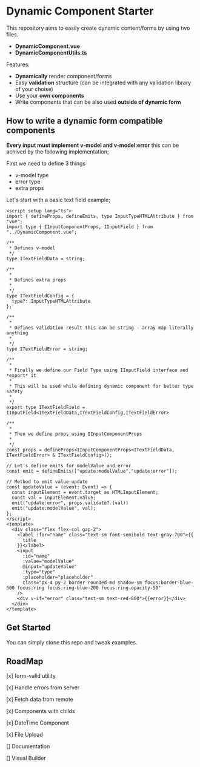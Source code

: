 # Dynamic Component Starter

This repository aims to easily create dynamic content/forms by using two files.

-  **DynamicComponent.vue** 
-  **DynamicComponentUtils.ts**

Features:

- **Dynamically** render component/forms
- Easy **validation** structure (can be integrated with any validation library of your choise)
- Use your **own components**
- Write components that can be also used **outside of dynamic form**

## How to write a dynamic form compatible components

**Every input must implement v-model and v-model:error** this can be achived by the following implementation;

First we need to define 3 things
- v-model type
- error type
- extra props


Let's start with a basic text field example;

```vue
<script setup lang="ts">
import { defineProps, defineEmits, type InputTypeHTMLAttribute } from "vue";
import type { IInputComponentProps, IInputField } from "../DynamicComponent.vue";

/**
 * Defines v-model
 */
type ITextFieldData = string;

/**
 * 
 * Defines extra props
 * 
 */
type ITextFieldConfig = {
  type?: InputTypeHTMLAttribute
};

/**
 * 
 * Defines validation result this can be string - array map literally anything
 * 
 */
type ITextFieldError = string;

/**
 *
 * Finally we define our Field Type using IInputField interface and *export* it 
 * 
 * This will be used while defining dynamic component for better type safety
 * 
 */
export type ITextFieldField = IInputField<ITextFieldData,ITextFieldConfig,ITextFieldError>

/**
 * 
 * Then we define props using IInputComponentProps
 * 
 */
const props = defineProps<IInputComponentProps<ITextFieldData, ITextFieldError> & ITextFieldConfig>();

// Let's define emits for modelValue and error
const emit = defineEmits(["update:modelValue","update:error"]);

// Method to emit value update
const updateValue = (event: Event) => {
  const inputElement = event.target as HTMLInputElement;
  const val = inputElement.value;
  emit("update:error", props.validate?.(val))
  emit("update:modelValue", val);
};
</script>
<template>
  <div class="flex flex-col gap-2">
    <label :for="name" class="text-sm font-semibold text-gray-700">{{
      title
    }}</label>
    <input
      :id="name"
      :value="modelValue"
      @input="updateValue"
      :type="type"
      :placeholder="placeholder"
      class="px-4 py-2 border rounded-md shadow-sm focus:border-blue-500 focus:ring focus:ring-blue-200 focus:ring-opacity-50"
    />
    <div v-if="error" class="text-sm text-red-800">{{error}}</div>
  </div>
</template>
```


## Get Started

You can simply clone this repo and tweak examples.

## RoadMap

[x] form-valid utility

[x] Handle errors from server

[x] Fetch data from remote

[x] Components with childs

[x] DateTime Component

[x] File Upload

[] Documentation

[] Visual Builder
